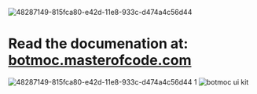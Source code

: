 ![48287149-815fca80-e42d-11e8-933c-d474a4c56d44](https://user-images.githubusercontent.com/18271248/49664309-1a770680-fa17-11e8-92f8-0554214fb531.png)

# Read the documenation at: [botmoc.masterofcode.com](https://botmoc.masterofcode.com/)
![48287149-815fca80-e42d-11e8-933c-d474a4c56d44 1](https://user-images.githubusercontent.com/18271248/49664310-1b0f9d00-fa17-11e8-9945-3efc5e5edd25.png)
![botmoc ui kit](https://user-images.githubusercontent.com/18271248/48287149-815fca80-e42d-11e8-933c-d474a4c56d44.png)
